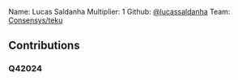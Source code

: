 Name: Lucas Saldanha
Multiplier: 1
Github: [@lucassaldanha](https://github.com/lucassaldanha)
Team: [Consensys/teku](https://github.com/Consensys/teku/pulls?q=author%3Alucassaldanha)

## Contributions
### Q42024
